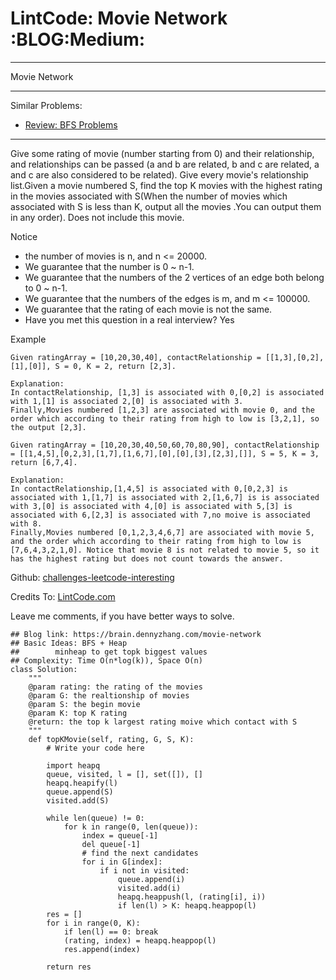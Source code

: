 # LintCode: Movie Network     :BLOG:Medium:


---

Movie Network  

---

Similar Problems:  
-   [Review: BFS Problems](https://brain.dennyzhang.com/review-bfs)

---

Give some rating of movie (number starting from 0) and their relationship, and relationships can be passed (a and b are related, b and c are related, a and c are also considered to be related). Give every movie's relationship list.Given a movie numbered S, find the top K movies with the highest rating in the movies associated with S(When the number of movies which associated with S is less than K, output all the movies .You can output them in any order). Does not include this movie.  

Notice  
-   the number of movies is n, and n <= 20000.
-   We guarantee that the number is 0 ~ n-1.
-   We guarantee that the numbers of the 2 vertices of an edge both belong to 0 ~ n-1.
-   We guarantee that the numbers of the edges is m, and m <= 100000.
-   We guarantee that the rating of each movie is not the same.
-   Have you met this question in a real interview? Yes

Example  

    Given ratingArray = [10,20,30,40], contactRelationship = [[1,3],[0,2],[1],[0]], S = 0, K = 2, return [2,3].
    
    Explanation:
    In contactRelationship, [1,3] is associated with 0,[0,2] is associated with 1,[1] is associated 2,[0] is associated with 3.
    Finally,Movies numbered [1,2,3] are associated with movie 0, and the order which according to their rating from high to low is [3,2,1], so the output [2,3].

    Given ratingArray = [10,20,30,40,50,60,70,80,90], contactRelationship = [[1,4,5],[0,2,3],[1,7],[1,6,7],[0],[0],[3],[2,3],[]], S = 5, K = 3, return [6,7,4].
    
    Explanation:
    In contactRelationship,[1,4,5] is associated with 0,[0,2,3] is associated with 1,[1,7] is associated with 2,[1,6,7] is is associated with 3,[0] is associated with 4,[0] is associated with 5,[3] is associated with 6,[2,3] is associated with 7,no moive is associated with 8.
    Finally,Movies numbered [0,1,2,3,4,6,7] are associated with movie 5, and the order which according to their rating from high to low is [7,6,4,3,2,1,0]. Notice that movie 8 is not related to movie 5, so it has the highest rating but does not count towards the answer.

Github: [challenges-leetcode-interesting](https://github.com/DennyZhang/challenges-leetcode-interesting/tree/master/movie-network)  

Credits To: [LintCode.com](http://www.lintcode.com/en/problem/movie-network/)  

Leave me comments, if you have better ways to solve.  

    ## Blog link: https://brain.dennyzhang.com/movie-network
    ## Basic Ideas: BFS + Heap
    ##        minheap to get topk biggest values
    ## Complexity: Time O(n*log(k)), Space O(n)
    class Solution:
        """
        @param rating: the rating of the movies
        @param G: the realtionship of movies
        @param S: the begin movie
        @param K: top K rating 
        @return: the top k largest rating moive which contact with S
        """
        def topKMovie(self, rating, G, S, K):
            # Write your code here
    
            import heapq
            queue, visited, l = [], set([]), []
            heapq.heapify(l)
            queue.append(S)
            visited.add(S)
    
            while len(queue) != 0:
                for k in range(0, len(queue)):
                    index = queue[-1]
                    del queue[-1]
                    # find the next candidates
                    for i in G[index]:
                        if i not in visited:
                            queue.append(i)
                            visited.add(i)
                            heapq.heappush(l, (rating[i], i))
                            if len(l) > K: heapq.heappop(l)
            res = []
            for i in range(0, K):
                if len(l) == 0: break
                (rating, index) = heapq.heappop(l)
                res.append(index)
    
            return res
